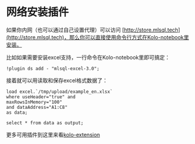 # 网络安装插件

如果你内网（也可以通过自己设置代理）可以访问 [http://store.mlsql.tech](http://store.mlsql.tech)，那么你可以直接使用命令行方式在Kolo-notebook里安装。

比如如果需要安装excel支持，一行命令在Kolo-notebook里即可搞定：

```shell
!plugin ds add - "mlsql-excel-3.0";
```

接着就可以用读取和保存excel格式数据了：

```
load excel.`/tmp/upload/example_en.xlsx` 
where useHeader="true" and 
maxRowsInMemory="100" 
and dataAddress="A1:C8"
as data;

select * from data as output;
```

更多可用插件到这里来看[kolo-extension](https://github.com/byzer-org/kolo-extension)

